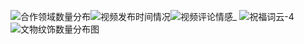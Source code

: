 ![合作领域数量分布](https://github.com/betty-0513/loong/assets/172947503/9098df6b-0c07-4d84-8e54-818fc8a53426)![视频发布时间情况](https://github.com/betty-0513/loong/assets/172947503/ec94dd8e-3390-4ef9-b6cc-b798efb3e82f)![视频评论情感_](https://github.com/betty-0513/loong/assets/172947503/0766e268-e539-4883-98e8-531c9a3a1c73)
![祝福词云-4](https://github.com/betty-0513/loong/assets/172947503/e6e9968b-1b8e-4838-bdbe-e7dd254fe760)
![文物纹饰数量分布图](https://github.com/betty-0513/loong/assets/172947503/9040d95d-0e26-4c06-832b-36ce409b6096)
